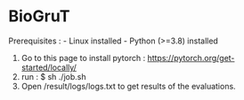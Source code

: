 # BioGruT
Prerequisites : 
    - Linux installed
    - Python (>=3.8) installed
1. Go to this page to install pytorch : https://pytorch.org/get-started/locally/
2. run : $ sh ./job.sh
3. Open /result/logs/logs.txt to get results of the evaluations.